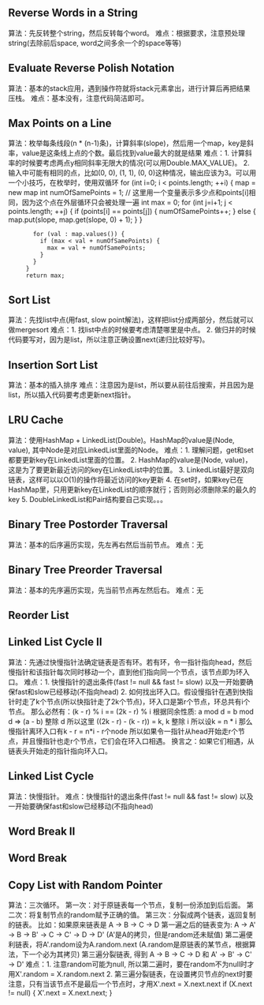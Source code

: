## Reverse Words in a String

算法：先反转整个string，然后反转每个word。
难点：根据要求，注意预处理string(去除前后space, word之间多余一个的space等等)

## Evaluate Reverse Polish Notation

算法：基本的stack应用，遇到操作符就将stack元素拿出，进行计算后再把结果压栈。
难点：基本没有，注意代码简洁即可。


## Max Points on a Line

算法：枚举每条线段(n * (n-1)条)，计算斜率(slope)，然后用一个map，key是斜率，value是这条线上点的个数。最后找到value最大的就是结果
难点：1. 计算斜率的时候要考虑两点y相同斜率无限大的情况(可以用Double.MAX_VALUE)。
      2. 输入中可能有相同的点，比如(0, 0), (1, 1), (0, 0)这种情况，输出应该为3。可以用一个小技巧，在枚举时，使用双循环
         for (int i=0; i < points.length; ++i) {
           map = new map
           int numOfSamePoints = 1; // 这里用一个变量表示多少点和points[i]相同，因为这个点在外层循环只会被处理一遍
           int max = 0;
           for (int j=i+1; j < points.length; ++j) {
             if (points[i] == points[j]) {
               numOfSamePoints++;
             } else {
               map.put(slope, map.get(slope, 0) + 1);
             }
           }

           for (val : map.values()) {
             if (max < val + numOfSamePoints) {
               max = val + numOfSamePoints;
             }
           }
         }
         return max;

## Sort List

算法：先找list中点(用fast, slow point解法)，这样把list分成两部分，然后就可以做mergesort
难点：1. 找list中点的时候要考虑清楚哪里是中点。
      2. 做归并的时候代码要写对，因为是list，所以注意正确设置next(递归比较好写)。

## Insertion Sort List

算法：基本的插入排序
难点：注意因为是list，所以要从前往后搜索，并且因为是list，所以插入代码要考虑更新next指针。

## LRU Cache

算法：使用HashMap + LinkedList(Double)。HashMap的value是(Node, value), 其中Node是对应LinkedList里面的Node。
难点：1. 理解问题，get和set都要更新key在LinkedList里面的位置。
      2. HashMap的value是(Node, value)，这是为了要更新最近访问的key在LinkedList中的位置。
      3. LinkedList最好是双向链表，这样可以以O(1)的操作将最近访问的key更新
      4. 在set时，如果key已在HashMap里，只用更新key在LinkedList的顺序就行；否则则必须删除呆的最久的key
      5. DoubleLinkedList和Pair结构要自己实现。。。

## Binary Tree Postorder Traversal

算法：基本的后序遍历实现，先左再右然后当前节点。
难点：无

## Binary Tree Preorder Traversal

算法：基本的先序遍历实现，先当前节点再左然后右。
难点：无

## Reorder List

## Linked List Cycle II

算法：先通过快慢指针法确定链表是否有环。若有环，令一指针指向head，然后慢指针和该指针每次同时移动一个，直到他们指向同一个节点，该节点即为环入口。
难点：1. 快慢指针的退出条件(fast != null && fast != slow) 以及一开始要确保fast和slow已经移动(不指向head)
      2. 如何找出环入口。假设慢指针在遇到快指针时走了k个节点(所以快指针走了2k个节点)，环入口是第r个节点，环总共有i个节点。
         那么必然有：(k - r) % i == (2k - r) % i
         根据同余性质: a mod d = b mod d => (a - b) 整除 d
         所以这里 ((2k - r) - (k - r)) = k, k 整除 i
         所以设k = n * i
         那么慢指针离环入口有k - r = n*i - r个node
         所以如果令一指针从head开始走r个节点，并且慢指针也走r个节点，它们会在环入口相遇。
         换言之：如果它们相遇，从链表头开始走的指针指向环入口。

## Linked List Cycle

算法：快慢指针。
难点：快慢指针的退出条件(fast != null && fast != slow) 以及一开始要确保fast和slow已经移动(不指向head)

## Word Break II

## Word Break

## Copy List with Random Pointer

算法：三次循环。
      第一次：对于原链表每一个节点，复制一份添加到后后面。
      第二次：将复制节点的random赋予正确的值。
      第三次：分裂成两个链表，返回复制的链表。
      比如：如果原来链表是 A -> B -> C -> D
        第一遍之后的链表变为: A -> A' -> B -> B' -> C -> C' -> D -> D' (A'是A的拷贝，但是random还未赋值)
        第二遍便利链表，将A'.random设为A.random.next (A.random是原链表的某节点，根据算法，下一个必为其拷贝)
        第三遍分裂链表, 得到 A -> B -> C -> D 和 A' -> B' -> C' -> D'
难点：1. 注意random可能为null, 所以第二遍时，要在random不为null时才用X'.random = X.random.next
      2. 第三遍分裂链表，在设置拷贝节点的next时要注意，只有当该节点不是最后一个节点时，才用X'.next = X.next.next
         if (X.next != null) {
            X'.next = X.next.next;
         }


